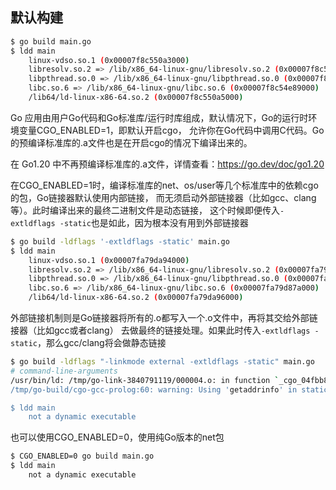 ## 默认构建
```bash
$ go build main.go
$ ldd main
	linux-vdso.so.1 (0x00007f8c550a3000)
	libresolv.so.2 => /lib/x86_64-linux-gnu/libresolv.so.2 (0x00007f8c5507f000)
	libpthread.so.0 => /lib/x86_64-linux-gnu/libpthread.so.0 (0x00007f8c5505d000)
	libc.so.6 => /lib/x86_64-linux-gnu/libc.so.6 (0x00007f8c54e89000)
	/lib64/ld-linux-x86-64.so.2 (0x00007f8c550a5000)
```

Go 应用由用户Go代码和Go标准库/运行时库组成，默认情况下，Go的运行时环境变量CGO_ENABLED=1，即默认开启cgo，
允许你在Go代码中调用C代码。Go的预编译标准库的.a文件也是在开启cgo的情况下编译出来的。

在 Go1.20 中不再预编译标准库的.a文件，详情查看：https://go.dev/doc/go1.20

在CGO_ENABLED=1时，编译标准库的net、os/user等几个标准库中的依赖cgo的包，Go链接器默认使用内部链接，
而无须启动外部链接器（比如gcc、clang等）。此时编译出来的最终二进制文件是动态链接，
这个时候即便传入`-extldflags -static`也是如此，因为根本没有用到外部链接器

```bash
$ go build -ldflags '-extldflags -static' main.go
$ ldd main
	linux-vdso.so.1 (0x00007fa79da94000)
	libresolv.so.2 => /lib/x86_64-linux-gnu/libresolv.so.2 (0x00007fa79da70000)
	libpthread.so.0 => /lib/x86_64-linux-gnu/libpthread.so.0 (0x00007fa79da4e000)
	libc.so.6 => /lib/x86_64-linux-gnu/libc.so.6 (0x00007fa79d87a000)
	/lib64/ld-linux-x86-64.so.2 (0x00007fa79da96000)
```

外部链接机制则是Go链接器将所有的.o都写入一个.o文件中，再将其交给外部链接器（比如gcc或者clang）
去做最终的链接处理。如果此时传入`-extldflags -static`，那么gcc/clang将会做静态链接

```bash
$ go build -ldflags "-linkmode external -extldflags -static" main.go
# command-line-arguments
/usr/bin/ld: /tmp/go-link-3840791119/000004.o: in function `_cgo_04fbb8f65a5f_C2func_getaddrinfo':
/tmp/go-build/cgo-gcc-prolog:60: warning: Using 'getaddrinfo' in statically linked applications requires at runtime the shared libraries from the glibc version used for linking

$ ldd main
	not a dynamic executable
```

也可以使用CGO_ENABLED=0，使用纯Go版本的net包

```bash
$ CGO_ENABLED=0 go build main.go
$ ldd main
	not a dynamic executable
```